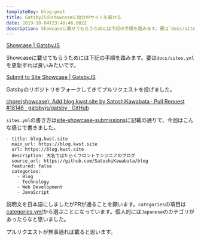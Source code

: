 ```yaml
---
templateKey: blog-post
title: GatsbyJSのshowcaseに自分のサイトを載せる
date: 2019-10-04T23:48:46.082Z
description: Showcaseに載せてもらうためには下記の手順を踏みます。要は`docs/sites.yml`を更新すれば良いみたいです。
---
```

[Showcase \| GatsbyJS](https://www.gatsbyjs.org/showcase/)

Showcaseに載せてもらうためには下記の手順を踏みます。要は`docs/sites.yml`を更新すれば良いみたいです。

[Submit to Site Showcase \| GatsbyJS](https://www.gatsbyjs.org/contributing/site-showcase-submissions/)

Gatsbyのリポジトリをフォークしてきてプルリクエストを投げました。

[chore(showcase): Add blog.kwst.site by SatoshiKawabata · Pull Request #18146 · gatsbyjs/gatsby · GitHub](https://github.com/gatsbyjs/gatsby/pull/18146)

`sites.yml`の書き方は[site-showcase-submissions](https://www.gatsbyjs.org/contributing/site-showcase-submissions/)に記載の通りで、今回はこんな感じで書きました。

```
- title: blog.kwst.site
  main_url: https://blog.kwst.site
  url: https://blog.kwst.site
  description: 大名ではたらくフロントエンジニアのブログ
  source_url: https://github.com/SatoshiKawabata/blog
  featured: false
  categories:
    - Blog
    - Technology
    - Web Development
    - JavaScript
```

説明文を日本語にしましたがPRが通ることを願います。`categories`の項目は[categories.yml](https://github.com/gatsbyjs/gatsby/blob/master/docs/categories.yml)から選ぶことになっています。個人的には`Japanese`のカテゴリがあったらなと思いました。


プルリクエストが無事通れば載ると思います。
